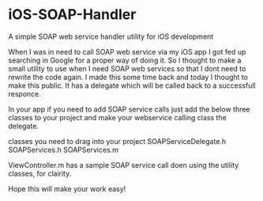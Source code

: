 iOS-SOAP-Handler
================

A simple SOAP web service handler utility for iOS development

When I was in need to call SOAP web service via my iOS app I got fed up searching in Google for a proper way of doing it.
So I thought to make a small utility to use when I need SOAP web services so that I dont need to rewrite the code again.
I made this some time back and today I thought to make this public.
It has a delegate which will be called back to a successfull responce.

In your app if you need to add SOAP service calls just add the below three classes to your project and make your webservice calling class the delegate.

classes you need to drag into your project
SOAPServiceDelegate.h
SOAPServices.h
SOAPServices.m

ViewController.m has a sample SOAP service call doen using the utility classes, for clairity.

Hope this will make your work easy!
